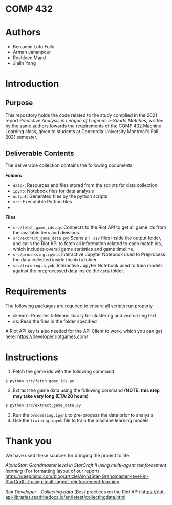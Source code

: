 # COMP 432

# Authors

- Benjamin Lofo Follo 
- Arman Jahanpour
- Roshleen Mand
- Jialin Yang
# Introduction

## Purpose

This repository holds the code related to the study compiled in the 2021 report *Predictive Analysis in League of Legends e-Sports Matches*, written by the same authors towards the requirements of the COMP 432 Machine Learning class, given to students at Concordia University Montreal's Fall 2021 semester. 

## Deliverable Contents

The deliverable collection contains the following documents:

**Folders**
- `data/`: Resources and files stored from the scripts for data collection
- `ipynb`: Notebook files for data analysis
- `output`: Generated files by the python scripts
- `src`: Executable Python files
- 
**Files**
- `src/fetch_game_ids.py`: Connects to the Riot API to get all game ids from the available tiers and divisions.
- `src/extract_game_data.py`: Scans all `.csv` files inside the output folder, and calls the Riot API to fetch all information related to each match ids, which includes overall game statistics and game timeline.
- `src/processing.ipynb`: Interactive Jupyter Notebook used to Preprocess the data collected inside the `data` folder.
- `src/training.ipynb`: Interactive Jupyter Notebook used to train models against the preprocessed data inside the `data` folder.
  
# Requirements

The following packages are required to ensure all scripts run properly
- sklearn: Provides k-Means library for clustering and vectorizing text
- os: Read the files in the folder specified
  
A Riot API key is also needed for the API Client to work, which you can get here: https://developer.riotgames.com/
# Instructions


1. Fetch the game ids with the following command
```
$ python src/fetch_game_ids.py
```

2. Extract the game data using the following command **(NOTE: this step may take very long (ETA:20 hours)**
```
$ python src/extract_game_data.py
```

3. Run the `processing.ipynb` to pre-process the data prior to analysis
4. Use the `training.ipynb` file to train the machine learning models

# Thank you

We have used these sources for bringing the project to life:

*AlphaStar: Grandmaster level in StarCraft II using multi-agent reinforcement learning* (For formatting layout of our report)
https://deepmind.com/blog/article/AlphaStar-Grandmaster-level-in-StarCraft-II-using-multi-agent-reinforcement-learning

*Riot Developer - Collecting data* (Best practices on the Riot API)
https://riot-api-libraries.readthedocs.io/en/latest/collectingdata.html

